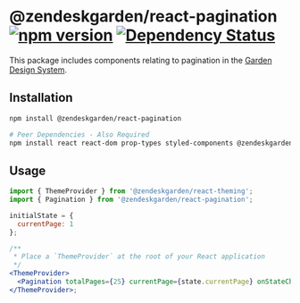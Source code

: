 # @zendeskgarden/react-pagination [![npm version](https://img.shields.io/npm/v/@zendeskgarden/react-pagination.svg?style=flat-square)](https://www.npmjs.com/package/@zendeskgarden/react-pagination) [![Dependency Status](https://img.shields.io/david/zendeskgarden/react-components.svg?path=packages/pagination&style=flat-square)](https://david-dm.org/zendeskgarden/react-components?path=packages/pagination) <!-- markdownlint-disable -->

<!-- markdownlint-enable -->

This package includes components relating to pagination in the
[Garden Design System](https://zendeskgarden.github.io/).

## Installation

```sh
npm install @zendeskgarden/react-pagination

# Peer Dependencies - Also Required
npm install react react-dom prop-types styled-components @zendeskgarden/react-theming
```

## Usage

```jsx static
import { ThemeProvider } from '@zendeskgarden/react-theming';
import { Pagination } from '@zendeskgarden/react-pagination';

initialState = {
  currentPage: 1
};

/**
 * Place a `ThemeProvider` at the root of your React application
 */
<ThemeProvider>
  <Pagination totalPages={25} currentPage={state.currentPage} onStateChange={setState} />
</ThemeProvider>;
```

